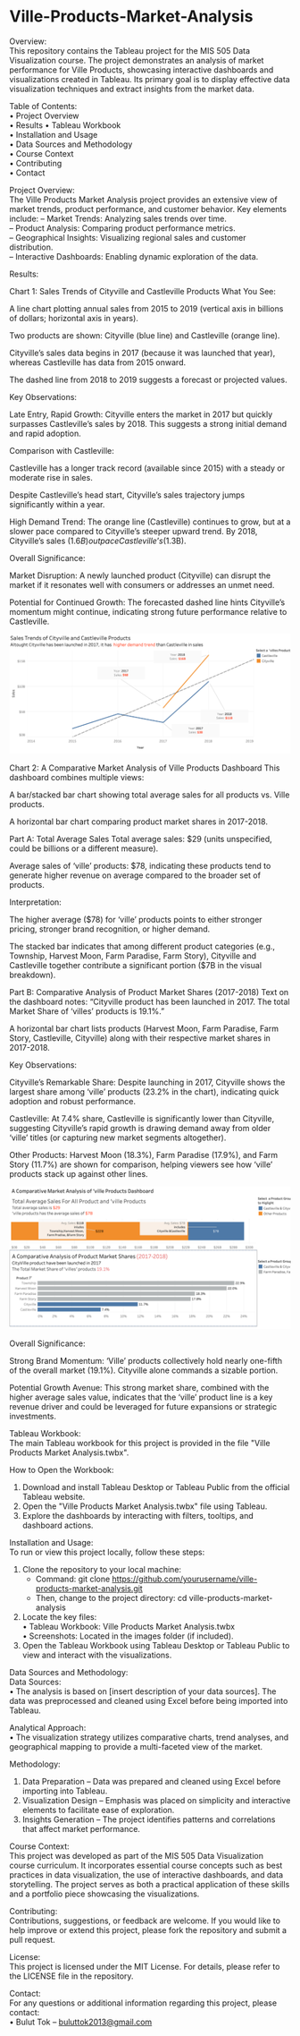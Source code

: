 # Ville-Products-Market-Analysis


Overview:  
This repository contains the Tableau project for the MIS 505 Data Visualization course. The project demonstrates an analysis of market performance for Ville Products, showcasing interactive dashboards and visualizations created in Tableau. Its primary goal is to display effective data visualization techniques and extract insights from the market data.

Table of Contents:  
• Project Overview  
• Results 
• Tableau Workbook  
• Installation and Usage  
• Data Sources and Methodology  
• Course Context  
• Contributing   
• Contact

Project Overview:  
The Ville Products Market Analysis project provides an extensive view of market trends, product performance, and customer behavior. Key elements include:
– Market Trends: Analyzing sales trends over time.  
– Product Analysis: Comparing product performance metrics.  
– Geographical Insights: Visualizing regional sales and customer distribution.  
– Interactive Dashboards: Enabling dynamic exploration of the data.

Results:

Chart 1: Sales Trends of Cityville and Castleville Products
What You See:

A line chart plotting annual sales from 2015 to 2019 (vertical axis in billions of dollars; horizontal axis in years).

Two products are shown: Cityville (blue line) and Castleville (orange line).

Cityville’s sales data begins in 2017 (because it was launched that year), whereas Castleville has data from 2015 onward.

The dashed line from 2018 to 2019 suggests a forecast or projected values.

Key Observations:

Late Entry, Rapid Growth:
Cityville enters the market in 2017 but quickly surpasses Castleville’s sales by 2018. This suggests a strong initial demand and rapid adoption.

Comparison with Castleville:

Castleville has a longer track record (available since 2015) with a steady or moderate rise in sales.

Despite Castleville’s head start, Cityville’s sales trajectory jumps significantly within a year.

High Demand Trend:
The orange line (Castleville) continues to grow, but at a slower pace compared to Cityville’s steeper upward trend. By 2018, Cityville’s sales ($1.6B) outpace Castleville’s ($1.3B).

Overall Significance:

Market Disruption: A newly launched product (Cityville) can disrupt the market if it resonates well with consumers or addresses an unmet need.

Potential for Continued Growth: The forecasted dashed line hints Cityville’s momentum might continue, indicating strong future performance relative to Castleville.


![Result 1](Result1.png)

Chart 2: A Comparative Market Analysis of Ville Products Dashboard
This dashboard combines multiple views:

A bar/stacked bar chart showing total average sales for all products vs. Ville products.

A horizontal bar chart comparing product market shares in 2017-2018.

Part A: Total Average Sales
Total average sales: $29 (units unspecified, could be billions or a different measure).

Average sales of ‘ville’ products: $78, indicating these products tend to generate higher revenue on average compared to the broader set of products.

Interpretation:

The higher average ($78) for ‘ville’ products points to either stronger pricing, stronger brand recognition, or higher demand.

The stacked bar indicates that among different product categories (e.g., Township, Harvest Moon, Farm Paradise, Farm Story), Cityville and Castleville together contribute a significant portion ($7B in the visual breakdown).

Part B: Comparative Analysis of Product Market Shares (2017-2018)
Text on the dashboard notes: “Cityville product has been launched in 2017. The total Market Share of ‘villes’ products is 19.1%.”

A horizontal bar chart lists products (Harvest Moon, Farm Paradise, Farm Story, Castleville, Cityville) along with their respective market shares in 2017-2018.

Key Observations:

Cityville’s Remarkable Share: Despite launching in 2017, Cityville shows the largest share among ‘ville’ products (23.2% in the chart), indicating quick adoption and robust performance.

Castleville: At 7.4% share, Castleville is significantly lower than Cityville, suggesting Cityville’s rapid growth is drawing demand away from older ‘ville’ titles (or capturing new market segments altogether).

Other Products: Harvest Moon (18.3%), Farm Paradise (17.9%), and Farm Story (11.7%) are shown for comparison, helping viewers see how ‘ville’ products stack up against other lines.

![Result 2](Result2.png)

Overall Significance:

Strong Brand Momentum: ‘Ville’ products collectively hold nearly one-fifth of the overall market (19.1%). Cityville alone commands a sizable portion.

Potential Growth Avenue: This strong market share, combined with the higher average sales value, indicates that the ‘ville’ product line is a key revenue driver and could be leveraged for future expansions or strategic investments.



Tableau Workbook:  
The main Tableau workbook for this project is provided in the file "Ville Products Market Analysis.twbx".

How to Open the Workbook:  
1. Download and install Tableau Desktop or Tableau Public from the official Tableau website.  
2. Open the "Ville Products Market Analysis.twbx" file using Tableau.  
3. Explore the dashboards by interacting with filters, tooltips, and dashboard actions.

Installation and Usage:  
To run or view this project locally, follow these steps:  
1. Clone the repository to your local machine:  
   - Command: git clone https://github.com/yourusername/ville-products-market-analysis.git  
   - Then, change to the project directory: cd ville-products-market-analysis  
2. Locate the key files:  
   • Tableau Workbook: Ville Products Market Analysis.twbx  
   • Screenshots: Located in the images folder (if included).  
3. Open the Tableau Workbook using Tableau Desktop or Tableau Public to view and interact with the visualizations.

Data Sources and Methodology:  
Data Sources:  
• The analysis is based on [insert description of your data sources]. The data was preprocessed and cleaned using Excel before being imported into Tableau.

Analytical Approach:  
• The visualization strategy utilizes comparative charts, trend analyses, and geographical mapping to provide a multi-faceted view of the market.

Methodology:  
1. Data Preparation – Data was prepared and cleaned using Excel before importing into Tableau.  
2. Visualization Design – Emphasis was placed on simplicity and interactive elements to facilitate ease of exploration.  
3. Insights Generation – The project identifies patterns and correlations that affect market performance.

Course Context:  
This project was developed as part of the MIS 505 Data Visualization course curriculum. It incorporates essential course concepts such as best practices in data visualization, the use of interactive dashboards, and data storytelling. The project serves as both a practical application of these skills and a portfolio piece showcasing the visualizations.

Contributing:  
Contributions, suggestions, or feedback are welcome. If you would like to help improve or extend this project, please fork the repository and submit a pull request.

License:  
This project is licensed under the MIT License. For details, please refer to the LICENSE file in the repository.

Contact:  
For any questions or additional information regarding this project, please contact:  
• Bulut Tok – buluttok2013@gmail.com 
